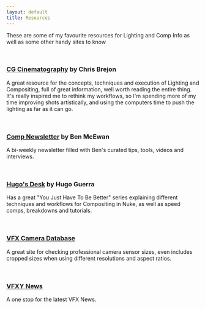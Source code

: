 ```yaml
---
layout: default
title: Resources
---
```


<body>

<p> These are some of my favourite resources for Lighting and Comp Info as well as some other handy sites to know</p>

<br />

<h3>
	<a href="https://chrisbrejon.com/">CG Cinematography</a> by Chris Brejon </a>
</h3>

<p>A great resource for the concepts, techniques and execution of Lighting and Compositing, full of great information, well worth reading the entire thing. It's really inspired me to rethink my workflows, so I'm spending more of my time improving shots artistically, and using the computers time to push the lighting as far as it can go.</p>

<br />

<h3>
	<a href="https://www.benmcewan.com/">Comp Newsletter</a> by Ben McEwan </a>
</h3>

<p>A bi-weekly newsletter filled with Ben's curated tips, tools, videos and interviews.</p>

<br />

<h3>
	<a href="https://www.youtube.com/channel/UCv-7AV9139ZwlwTHiBwS-JQ">Hugo's Desk</a> by Hugo Guerra </a>
</h3>

<p>Has a great "You Just Have To Be Better" series explaining different techniques and workflows for Compositing in Nuke, as well as speed comps, breakdowns and tutorials.</p>

<br />

<h3>
	<a href="https://vfxcamdb.com/">VFX Camera Database</a>
</h3>

<p>A great site for checking professional camera sensor sizes, even includes cropped sizes when using different resolutions and aspect ratios.</p>

<br />

<h3>
	<a href="http://news.vfxy.com/">VFXY News</a>
</h3>

<p>A one stop for the latest VFX News.</p>

<br />


</body>